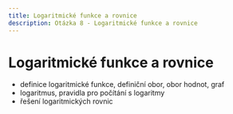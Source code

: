```yaml
---
title: Logaritmické funkce a rovnice
description: Otázka 8 - Logaritmické funkce a rovnice
---
```


# **Logaritmické funkce a rovnice**

- definice logaritmické funkce, definiční obor, obor hodnot, graf
- logaritmus, pravidla pro počítání s logaritmy
- řešení logaritmických rovnic
